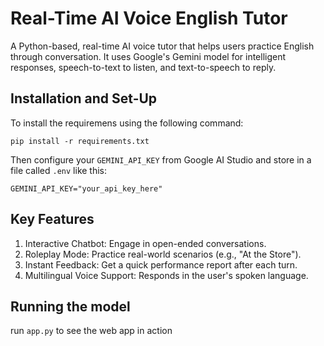 # Real-Time AI Voice English Tutor

A Python-based, real-time AI voice tutor that helps users practice English through conversation. It uses Google's Gemini model for intelligent responses, speech-to-text to listen, and text-to-speech to reply.


## Installation and Set-Up

To install the requiremens using the following command:

```pip install -r requirements.txt```
 
Then configure your ```GEMINI_API_KEY``` from Google AI Studio and store in a file called ```.env``` like this:

```GEMINI_API_KEY="your_api_key_here"``` 

##  Key Features
1. Interactive Chatbot: Engage in open-ended conversations.
2. Roleplay Mode: Practice real-world scenarios (e.g., "At the Store").
3. Instant Feedback: Get a quick performance report after each turn.
4. Multilingual Voice Support: Responds in the user's spoken language.


## Running the model

run ```app.py``` to see the web app in action 
